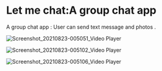 # Let me chat:A group chat app
A group chat app :
User can send text message and photos .


![Screenshot_20210823-005051_Video Player](https://user-images.githubusercontent.com/65516859/130367491-e2b21ca9-a4fb-46bc-96c9-95028dd4e44a.jpg)




![Screenshot_20210823-005102_Video Player](https://user-images.githubusercontent.com/65516859/130367518-1abd72a9-8ddc-48a7-baab-0d9605b0424e.jpg)





![Screenshot_20210823-005106_Video Player](https://user-images.githubusercontent.com/65516859/130367527-20be1c25-7172-4a2e-bcdb-4bd13b0ae6cd.jpg)



























